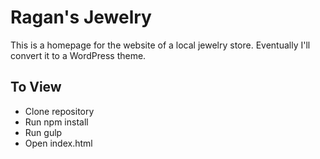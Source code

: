 # Ragan's Jewelry
This is a homepage for the website of a local jewelry store. Eventually I'll convert it to a WordPress theme.

## To View
- Clone repository
- Run npm install
- Run gulp
- Open index.html
